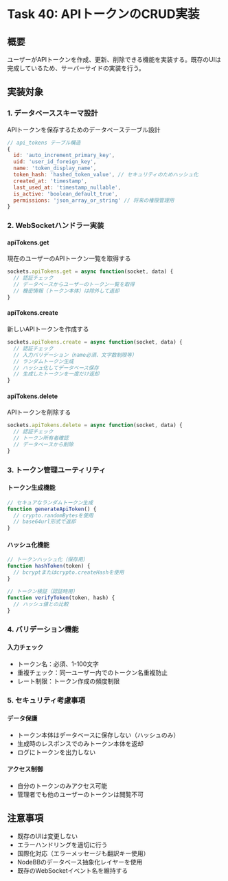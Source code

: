 # Task 40: APIトークンのCRUD実装

## 概要
ユーザーがAPIトークンを作成、更新、削除できる機能を実装する。既存のUIは完成しているため、サーバーサイドの実装を行う。

## 実装対象

### 1. データベーススキーマ設計
APIトークンを保存するためのデータベーステーブル設計

```javascript
// api_tokens テーブル構造
{
  id: 'auto_increment_primary_key',
  uid: 'user_id_foreign_key',
  name: 'token_display_name',
  token_hash: 'hashed_token_value', // セキュリティのためハッシュ化
  created_at: 'timestamp',
  last_used_at: 'timestamp_nullable',
  is_active: 'boolean_default_true',
  permissions: 'json_array_or_string' // 将来の権限管理用
}
```

### 2. WebSocketハンドラー実装

#### apiTokens.get
現在のユーザーのAPIトークン一覧を取得する

```javascript
sockets.apiTokens.get = async function(socket, data) {
  // 認証チェック
  // データベースからユーザーのトークン一覧を取得
  // 機密情報（トークン本体）は除外して返却
}
```

#### apiTokens.create
新しいAPIトークンを作成する

```javascript
sockets.apiTokens.create = async function(socket, data) {
  // 認証チェック
  // 入力バリデーション（name必須、文字数制限等）
  // ランダムトークン生成
  // ハッシュ化してデータベース保存
  // 生成したトークンを一度だけ返却
}
```

#### apiTokens.delete
APIトークンを削除する

```javascript
sockets.apiTokens.delete = async function(socket, data) {
  // 認証チェック
  // トークン所有者確認
  // データベースから削除
}
```

### 3. トークン管理ユーティリティ

#### トークン生成機能
```javascript
// セキュアなランダムトークン生成
function generateApiToken() {
  // crypto.randomBytesを使用
  // base64url形式で返却
}
```

#### ハッシュ化機能
```javascript
// トークンハッシュ化（保存用）
function hashToken(token) {
  // bcryptまたはcrypto.createHashを使用
}

// トークン検証（認証時用）
function verifyToken(token, hash) {
  // ハッシュ値との比較
}
```

### 4. バリデーション機能

#### 入力チェック
- トークン名：必須、1-100文字
- 重複チェック：同一ユーザー内でのトークン名重複防止
- レート制限：トークン作成の頻度制限

### 5. セキュリティ考慮事項

#### データ保護
- トークン本体はデータベースに保存しない（ハッシュのみ）
- 生成時のレスポンスでのみトークン本体を返却
- ログにトークンを出力しない

#### アクセス制御
- 自分のトークンのみアクセス可能
- 管理者でも他のユーザーのトークンは閲覧不可

## 注意事項

- 既存のUIは変更しない
- エラーハンドリングを適切に行う
- 国際化対応（エラーメッセージも翻訳キー使用）
- NodeBBのデータベース抽象化レイヤーを使用
- 既存のWebSocketイベント名を維持する